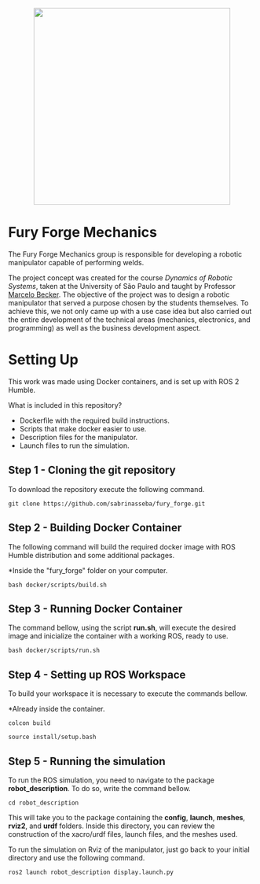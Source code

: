 <p align="center">
  <img width="400" height="400" src="https://github.com/user-attachments/assets/936c0e67-352a-479a-b908-540a19837f53">
</p>

# Fury Forge Mechanics

<p align="justify">

The Fury Forge Mechanics group is responsible for developing a robotic manipulator capable of performing welds.
</p>

<p align="justify">
  
The project concept was created for the course *Dynamics of Robotic Systems*, taken at the University of São Paulo and taught by Professor [Marcelo Becker](https://www.linkedin.com/in/marcelo-becker-761bb524/). The objective of the project was to design a robotic manipulator that served a purpose chosen by the students themselves. To achieve this, we not only came up with a use case idea but also carried out the entire development of the technical areas (mechanics, electronics, and programming) as well as the business development aspect.
</p>

# Setting Up

<p align="justify">

This work was made using Docker containers, and is set up with ROS 2 Humble.

What is included in this repository?
* Dockerfile with the required build instructions.
* Scripts that make docker easier to use.
* Description files for the manipulator.
* Launch files to run the simulation.

</p>

## Step 1 - Cloning the git repository

To download the repository execute the following command.
</p>

```
git clone https://github.com/sabrinasseba/fury_forge.git
```

## Step 2 - Building Docker Container

<p align="justify">

The following command will build the required docker image with ROS Humble distribution and some additional packages.
</p>

*Inside the "fury_forge" folder on your computer.

```
bash docker/scripts/build.sh 
```

## Step 3 - Running Docker Container

<p align="justify">

The command bellow, using the script **run.sh**, will execute the desired image and inicialize the container with a working ROS, ready to use.
</p>

```
bash docker/scripts/run.sh
```

## Step 4 - Setting up ROS Workspace

<p align="justify">

To build your workspace it is necessary to execute the commands bellow.

*Already inside the container.

```
colcon build
```
```
source install/setup.bash
```
## Step 5 - Running the simulation

<p align="justify">

To run the ROS simulation, you need to navigate to the package **robot_description**. To do so, write the command bellow.
</p>

```
cd robot_description
```
<p align="justify">

This will take you to the package containing the **config**, **launch**, **meshes**, **rviz2**, and **urdf** folders. Inside this directory, you can review the construction of the xacro/urdf files, launch files, and the meshes used.
</p>

<p align="justify">

To run the simulation on Rviz of the manipulator, just go back to your initial directory and use the following command.

```
ros2 launch robot_description display.launch.py
```







